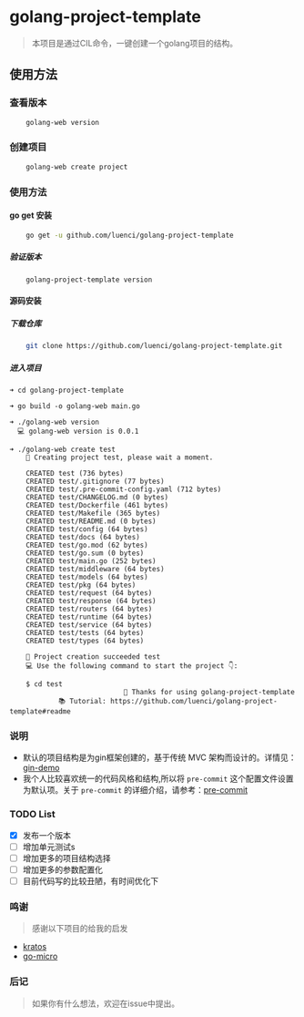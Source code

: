 # golang-project-template
> 本项目是通过CIL命令，一键创建一个golang项目的结构。

## 使用方法

### 查看版本
```bash
    golang-web version
```

### 创建项目
```bash
    golang-web create project
```

### 使用方法
#### go get 安装
```bash
    go get -u github.com/luenci/golang-project-template
```

##### 验证版本
```shell
    golang-project-template version
```



#### 源码安装
##### 下载仓库
```bash
    git clone https://github.com/luenci/golang-project-template.git
```
##### 进入项目
```shell
➜ cd golang-project-template

➜ go build -o golang-web main.go

➜ ./golang-web version
  💻 golang-web version is 0.0.1

➜ ./golang-web create test
    🚀 Creating project test, please wait a moment.

    CREATED test (736 bytes)
    CREATED test/.gitignore (77 bytes)
    CREATED test/.pre-commit-config.yaml (712 bytes)
    CREATED test/CHANGELOG.md (0 bytes)
    CREATED test/Dockerfile (461 bytes)
    CREATED test/Makefile (365 bytes)
    CREATED test/README.md (0 bytes)
    CREATED test/config (64 bytes)
    CREATED test/docs (64 bytes)
    CREATED test/go.mod (62 bytes)
    CREATED test/go.sum (0 bytes)
    CREATED test/main.go (252 bytes)
    CREATED test/middleware (64 bytes)
    CREATED test/models (64 bytes)
    CREATED test/pkg (64 bytes)
    CREATED test/request (64 bytes)
    CREATED test/response (64 bytes)
    CREATED test/routers (64 bytes)
    CREATED test/runtime (64 bytes)
    CREATED test/service (64 bytes)
    CREATED test/tests (64 bytes)
    CREATED test/types (64 bytes)

    🍺 Project creation succeeded test
    💻 Use the following command to start the project 👇:

    $ cd test
                            🤝 Thanks for using golang-project-template
            📚 Tutorial: https://github.com/luenci/golang-project-template#readme

```

### 说明
- 默认的项目结构是为gin框架创建的，基于传统 MVC 架构而设计的。详情见：[gin-demo](https://github.com/Lucareful/gin-demo#readme)
- 我个人比较喜欢统一的代码风格和结构,所以将 `pre-commit` 这个配置文件设置为默认项。关于 `pre-commit` 的详细介绍，请参考：[pre-commit](https://pre-commit.com)

### TODO List
 - [x] 发布一个版本
 - [ ] 增加单元测试s
 - [ ] 增加更多的项目结构选择
 - [ ] 增加更多的参数配置化
 - [ ] 目前代码写的比较丑陋，有时间优化下

### 鸣谢
  > 感谢以下项目的给我的启发
  - [kratos](https://github.com/go-kratos/kratos)
  - [go-micro](https://github.com/asim/go-micro)

### 后记
  > 如果你有什么想法，欢迎在issue中提出。
